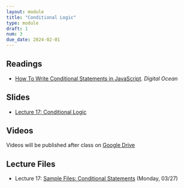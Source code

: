 ```yaml
---
layout: module
title: "Conditional Logic"
type: module
draft: 1
num: 3
due_date: 2024-02-01
---
```


## Readings
* <a href="https://www.digitalocean.com/community/tutorials/how-to-write-conditional-statements-in-javascript" target="_blank">How To Write Conditional Statements in JavaScript</a>. <em>Digital Ocean</em>  

## Slides
* <a href="https://docs.google.com/presentation/d/1KurLBw0xSFToAmUyftaqv74MurX3N_qZWe1IY5tT0Lk/edit?usp=sharing" target="_blank">Lecture 17: Conditional Logic</a>

## Videos
Videos will be published after class on <a href="https://drive.google.com/drive/folders/1CxPSqGbbNUjc9OntwNqdoHvfSvchCpxE?usp=sharing" target="_blank">Google Drive</a>

## Lecture Files
* Lecture 17: <a href="/spring2024/course-files/lectures/lecture17.zip">Sample Files: Conditional Statements</a> (Monday, 03/27)